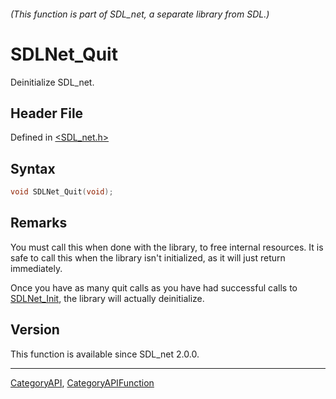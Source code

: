 ###### (This function is part of SDL_net, a separate library from SDL.)
# SDLNet_Quit

Deinitialize SDL_net.

## Header File

Defined in [<SDL_net.h>](https://github.com/libsdl-org/SDL_net/blob/SDL2/include/SDL_net.h)

## Syntax

```c
void SDLNet_Quit(void);
```

## Remarks

You must call this when done with the library, to free internal resources.
It is safe to call this when the library isn't initialized, as it will just
return immediately.

Once you have as many quit calls as you have had successful calls to
[SDLNet_Init](SDLNet_Init), the library will actually deinitialize.

## Version

This function is available since SDL_net 2.0.0.

----
[CategoryAPI](CategoryAPI), [CategoryAPIFunction](CategoryAPIFunction)

